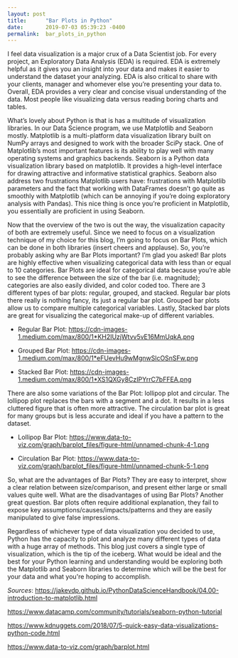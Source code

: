 ```yaml
---
layout: post
title:      "Bar Plots in Python"
date:       2019-07-03 05:39:23 -0400
permalink:  bar_plots_in_python
---
```



I feel data visualization is a major crux of a Data Scientist job.  For every project, an Exploratory Data Analysis (EDA) is required.  EDA is extremely helpful as it gives you an insight into your data and makes it easier to understand the dataset your analyzing.  EDA is also critical to share with your clients, manager and whomever else you’re presenting your data to.  Overall, EDA provides a very clear and concise visual understanding of the data.  Most people like visualizing data versus reading boring charts and tables. 

What’s lovely about Python is that is has a multitude of visualization libraries.  In our Data Science program, we use Matplotlib and Seaborn mostly.  Matplotlib is a multi-platform data visualization library built on NumPy arrays and designed to work with the broader SciPy stack.  One of Matplotlib’s most important features is its ability to play well with many operating systems and graphics backends.  Seaborn is a Python data visualization library based on matplotlib. It provides a high-level interface for drawing attractive and informative statistical graphics.  Seaborn also address two frustrations Matplotlib users have: frustrations with Matplotlib parameters and the fact that working with DataFrames doesn’t go quite as smoothly with Matplotlib (which can be annoying if you’re doing exploratory analysis with Pandas).  This nice thing is once you’re proficient in Matplotlib, you essentially are proficient in using Seaborn.

Now that the overview of the two is out the way, the visualization capacity of both are extremely useful.  Since we need to focus on a visualization technique of my choice for this blog, I’m going to focus on Bar Plots, which can be done in both libraries (insert cheers and applause).  So, you’re probably asking why are Bar Plots important?  I’m glad you asked!  Bar plots are highly effective when visualizing categorical data with less than or equal to 10 categories.  Bar Plots are ideal for categorical data because you’re able to see the difference between the size of the bar (i.e. magnitude); categories are also easily divided, and color coded too. There are 3 different types of bar plots: regular, grouped, and stacked.  Regular bar plots there really is nothing fancy, its just a regular bar plot.  Grouped bar plots allow us to compare multiple categorical variables.  Lastly, Stacked bar plots are great for visualizing the categorical make-up of different variables.

* Regular Bar Plot: https://cdn-images-1.medium.com/max/800/1*KH2IUzjWtvv5vE16MmUqkA.png

* Grouped Bar Plot: https://cdn-images-1.medium.com/max/800/1*eFUevHu9wMgnwSlcOSnSFw.png

* Stacked Bar Plot: https://cdn-images-1.medium.com/max/800/1*XS1QXGy8CzIPYrrC7bFFEA.png

There are also some variations of the Bar Plot: lollipop plot and circular.  The lollipop plot replaces the bars with a segment and a dot. It results in a less cluttered figure that is often more attractive.  The circulation bar plot is great for many groups but is less accurate and ideal if you have a pattern to the dataset. 

* Lollipop Bar Plot: https://www.data-to-viz.com/graph/barplot_files/figure-html/unnamed-chunk-4-1.png


* Circulation Bar Plot: https://www.data-to-viz.com/graph/barplot_files/figure-html/unnamed-chunk-5-1.png

So, what are the advantages of Bar Plots?  They are easy to interpret, show a clear relation between size/comparison, and present either large or small values quite well.  What are the disadvantages of using Bar Plots?  Another great question.  Bar plots often require additional explanation, they fail to expose key assumptions/causes/impacts/patterns and they are easily manipulated to give false impressions.  

Regardless of whichever type of data visualization you decided to use, Python has the capacity to plot and analyze many different types of data with a huge array of methods.  This blog just covers a single type of visualization, which is the tip of the iceberg.  What would be ideal and the best for your Python learning and understanding would be exploring both the Matplotlib and Seaborn libraries to determine which will be the best for your data and what you're hoping to accomplish.

*Sources*: 
https://jakevdp.github.io/PythonDataScienceHandbook/04.00-introduction-to-matplotlib.html

https://www.datacamp.com/community/tutorials/seaborn-python-tutorial

https://www.kdnuggets.com/2018/07/5-quick-easy-data-visualizations-python-code.html

https://www.data-to-viz.com/graph/barplot.html


